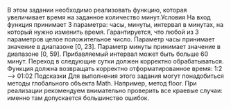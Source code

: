 В этом задании необходимо реализовать функцию, которая увеличивает время на заданное количество минут.Условия
На вход функция принимает 3 параметра: часы, минуты, интервал в минутах, на который нужно изменить время.
Гарантируется, что любой из 3 параметров целое положительное число.
Параметр часы принимает значение в диапазоне [0, 23].
Параметр минуты принимает значение в диапазоне [0, 59].
Прибавляемый интервал может быть больше 60 минут.
Переход в следующие сутки должен корректно обрабатываться.
Функция должна возвращать корректно отформатированное время: 1:2 –> 01:02
Подсказки
Для выполнения этого задания могут понадобиться методы глобального объекта Math. Например, метод floor.
При реализации рекомендуем внимательно проверить все краевые случаи: именно там допускается большинство ошибок.
